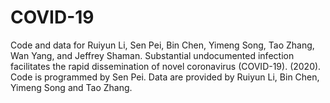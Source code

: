 # COVID-19
Code and data for Ruiyun Li, Sen Pei, Bin Chen, Yimeng Song, Tao Zhang, Wan Yang, and Jeffrey Shaman. Substantial undocumented infection facilitates the rapid dissemination of novel coronavirus (COVID-19). (2020). 
Code is programmed by Sen Pei. Data are provided by Ruiyun Li, Bin Chen, Yimeng Song and Tao Zhang.

